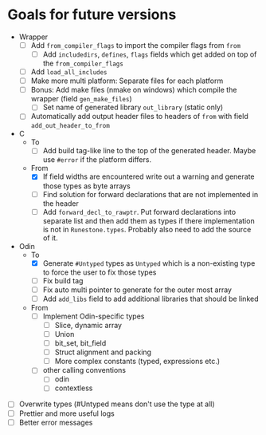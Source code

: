 # Goals for future versions

+ Wrapper
  + [ ] Add `from_compiler_flags` to import the compiler flags from `from`
    + [ ] Add `includedirs`, `defines`, `flags` fields which get added on top of the `from_compiler_flags`
  + [ ] Add `load_all_includes`
  + [ ] Make more multi platform: Separate files for each platform
  + [ ] Bonus: Add make files (nmake on windows) which compile the wrapper (field `gen_make_files`)
    + [ ] Set name of generated library `out_library` (static only)
  + [ ] Automatically add output header files to headers of `from` with field `add_out_header_to_from`
+ C
  + To
    + [ ] Add build tag-like line to the top of the generated header. Maybe use `#error` if the platform differs.
  + From
    + [x] If field widths are encountered write out a warning and generate those types as byte arrays
    + [ ] Find solution for forward declarations that are not implemented in the header
    + [ ] Add `forward_decl_to_rawptr`. Put forward declarations into separate list and then add them as types if there implementation is not in `Runestone.types`. Probably also need to add the source of it.
+ Odin
  + To
    + [x] Generate `#Untyped` types as `Untyped` which is a non-existing type to force the user to fix those types
    + [ ] Fix build tag
    + [ ] Fix auto multi pointer to generate for the outer most array
    + [ ] Add `add_libs` field to add additional libraries that should be linked
  + From
    + [ ] Implement Odin-specific types
      + [ ] Slice, dynamic array
      + [ ] Union
      + [ ] bit_set, bit_field
      + [ ] Struct alignment and packing
      + [ ] More complex constants (typed, expressions etc.)
    + [ ] other calling conventions
      + [ ] odin
      + [ ] contextless
+ [ ] Overwrite types (#Untyped means don't use the type at all)
+ [ ] Prettier and more useful logs
+ [ ] Better error messages
